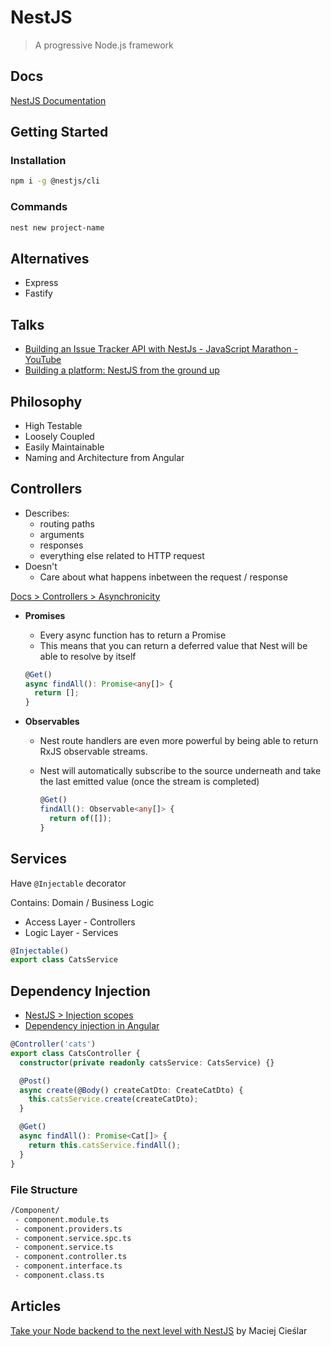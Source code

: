 # NestJS

> A progressive Node.js framework


## Docs

[NestJS Documentation](https://docs.nestjs.com/)

## Getting Started

### Installation

```bash
npm i -g @nestjs/cli
```

### Commands

```bash
nest new project-name
```

## Alternatives

* Express
* Fastify


## Talks

* [Building an Issue Tracker API with NestJs - JavaScript Marathon - YouTube](https://www.youtube.com/watch?v=DgoH4_n59Qg)
* [Building a platform: NestJS from the ground up](https://www.youtube.com/watch?v=f0qzBkAQ3mk)

## Philosophy

* High Testable
* Loosely Coupled
* Easily Maintainable
* Naming and Architecture from Angular


## Controllers

* Describes:
  * routing paths
  * arguments
  * responses
  * everything else related to HTTP request
* Doesn't
  * Care about what happens inbetween the request / response

[Docs > Controllers > Asynchronicity](https://docs.nestjs.com/controllers#asynchronicity)

* **Promises**
  * Every async function has to return a Promise
  * This means that you can return a deferred value that Nest will be able to resolve by itself

  ```ts
  @Get()
  async findAll(): Promise<any[]> {
    return [];
  }
  ```

* **Observables**
  * Nest route handlers are even more powerful by being able to return RxJS observable streams.
  * Nest will automatically subscribe to the source underneath and take the last emitted value (once the stream is completed)

    ```ts
    @Get()
    findAll(): Observable<any[]> {
      return of([]);
    }
    ```

## Services

Have `@Injectable` decorator

Contains: Domain / Business Logic

* Access Layer - Controllers
* Logic Layer - Services

```ts
@Injectable()
export class CatsService
```

## Dependency Injection

* [NestJS > Injection scopes](https://docs.nestjs.com/fundamentals/injection-scopes)
* [Dependency injection in Angular](https://angular.io/guide/dependency-injection)

```ts
@Controller('cats')
export class CatsController {
  constructor(private readonly catsService: CatsService) {}

  @Post()
  async create(@Body() createCatDto: CreateCatDto) {
    this.catsService.create(createCatDto);
  }

  @Get()
  async findAll(): Promise<Cat[]> {
    return this.catsService.findAll();
  }
}
```

### File Structure

```bash
/Component/
 - component.module.ts
 - component.providers.ts
 - component.service.spc.ts
 - component.service.ts
 - component.controller.ts
 - component.interface.ts
 - component.class.ts
```

## Articles

[Take your Node backend to the next level with NestJS](https://blog.logrocket.com/node-back-end-next-level-nestjs/) by Maciej Cieślar

